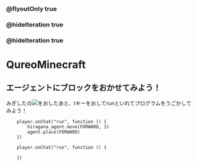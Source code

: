### @flyoutOnly true
### @hideIteration true
### @hideIteration true
# QureoMinecraft

## エージェントにブロックをおかせてみよう！

みぎしたの![](https://raw.githubusercontent.com/camp-minecraft/TechkidsCampTutorial/master/images/playbutton.png)をおしたあと、tキーをおしてrunといれてプログラムをうごかしてみよう！

```ghost
    player.onChat("run", function () {
        hiragana_agent.move(FORWARD, 1)
        agent.place(FORWARD)
    })
```

```template
    player.onChat("run", function () {

    })
```